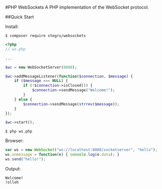 #PHP WebSockets
A PHP implementation of the WebSocket protocol.

##Quick Start

Install:
```
$ composer require stegru/websockets
```


```php
<?php
// ws.php

...

$wc = new WebSocketServer(8088);

$wc->addMessageListener(function($connection, $message) {
    if ($message === NULL) {
        if (!$connection->isClosed()) {
            $connection->sendMessage("Welcome!");
        }
    } else {
        $connection->sendMessage(strrev($message));
    }
});

$wc->start();

```

```
$ php ws.php 
```

Browser:

```javascript
var ws = new WebSocket("ws://localhost:8088/socketserver", "hello");
ws.onmessage = function(e) { console.log(e.data); }
ws.send("hello!");
```

Output:
```
Welcome!
!olleh
```
